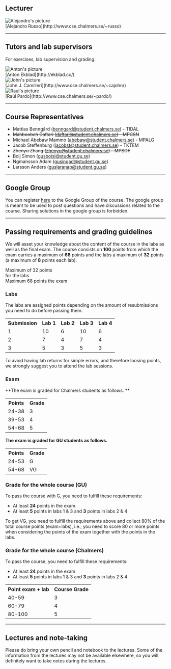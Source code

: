 <!-- Added weird extra section, because otherwise Alejandro's does not appear -->
<!-- ## Empty -->
<!-- --- -->

## Lecturer

<div class="row">
<div class="col-md-12">
<div class="col-sm-2 col-xs-6 text-center">
	<div class="thumbnail">
		<img class="img-no-resize" src="http://www.cse.chalmers.se/~russo/_files/Alejandro%20Russo.jpg" alt="Alejandro's picture">
		<div class="caption">
			[Alejandro Russo](http://www.cse.chalmers.se/~russo)
		  </div>
	</div>
</div>
</div>
</div>

<!-- <img -->
<!--    class="img-circle" -->
<!--    src="http://www.cse.chalmers.se/~russo/_files/Alejandro%20Russo.jpg" -->
<!--    height="190"> -->

<!-- [Alejandro Russo](http://www.cse.chalmers.se/~russo) -->


---


## Tutors and lab supervisors

For exercises, lab supervision and grading:

<div class="row">
<div class="col-sm-2 col-xs-6 text-center">
	<div class="thumbnail">
		<img class="img-no-resize" src="https://media.licdn.com/mpr/mpr/shrinknp_400_400/AAEAAQAAAAAAAALaAAAAJDIwZDc5MjRlLTE3ZGItNDhmMy04MjVmLTczYjY4YjNkYmJlYw.jpg" alt="Anton's picture">
		<div class="caption">
			[Anton Ekblad](http://ekblad.cc/)
		  </div>
	</div>
</div>

<div class="col-sm-2 col-xs-6 text-center">
	<div class="thumbnail">
		<img class="img-no-resize" src="http://johnjcamilleri.com/images/john-j-camilleri.jpg" alt="John's picture">
		<div class="caption">
			[John J. Camilleri](http://www.cse.chalmers.se/~cajohn/)
		  </div>
	</div>
</div>

<div class="col-sm-2 col-xs-6 text-center">
	<div class="thumbnail">
		<img class="img-no-resize" src="http://www.cse.chalmers.se/research/databin/images/raul.jpg" alt="Raul's picture">
		<div class="caption">
			[Raúl Pardo](http://www.cse.chalmers.se/~pardo/)
		  </div>
	</div>
</div>
</div>


---

## Course Representatives

* Mattias Benngård (<benngard@student.chalmers.se>) - TIDAL
* <strike> Mahboobeh Daftari (<daftari@student.chalmers.se>) - MPCSN </strike>
* Michael Abebaw Mammo (<abebaw@student.chalmers.se>) - MPALG
* Jacob Steffenburg (<jacobst@student.chalmers.se>) - TKTEM
* <strike> Zhenyu Zhang (<zhenyu@student.chalmers.se>) - MPSOF </strike>
* Boij Simon (<gusboisi@student.gu.se>)
* Ngmansson Adam (<gusingad@student.gu.se>)
* Larsson Anders (<guslaranap@student.gu.se>)


---

## Google Group

You can register
[here](https://groups.google.com/forum/#!forum/tda383-dit390-concurrent-programming-period-1-2015-2016)
to the Google Group of the course. The google group is meant to be
used to post questions and have discussions related to the
course. Sharing solutions in the google group is forbidden.

---

## Passing requirements and grading guidelines

We will asset your knowledge about the content of the course in the labs
as well as the final exam. The course consists on **100** points from which
the exam carries a maximum of **68** points and
the labs a maximum of **32** points (a maximum of **8** points each lab).

<div class="progress progress-striped">
  <div class="progress-bar progress-bar-info" role="progressbar" aria-valuenow="32" aria-valuemin="0" aria-valuemax="100" style="width: 32%">
    <span>Maximum of 32 points for the labs</span>
  </div>
  <div class="progress-bar progress-bar-warning" role="progressbar" aria-valuenow="100" aria-valuemin="33" aria-valuemax="100" style="width: 68%">
    <span>Maximum 68 points the exam</span>
  </div>
</div>

### Labs

The labs are assigned points depending on the amount of resubmissions you need
to do before passing them.

<table class="table table-bordered">
<tr>
  <th>Submission</th>
  <th>Lab 1</th>
  <th>Lab 2</th>
  <th>Lab 3</th>
  <th>Lab 4</th>
</tr>
<tr>
<td> 1 </td>
<td> 10 </td>
<td> 6 </td>
<td> 10 </td>
<td> 6 </td>
</tr>
<tr>
<td> 2 </td>
<td> 7 </td>
<td> 4 </td>
<td> 7 </td>
<td> 4 </td>
</tr>
<tr>
<td> 3 </td>
<td> 5 </td>
<td> 3 </td>
<td> 5 </td>
<td> 3 </td>
</tr>
</table>

<!-- <table class="table table-bordered"> -->
<!-- <tr> -->
<!--   <th>Submission</th> -->
<!--   <th>Points</th> -->
<!-- </tr> -->
<!-- <tr>  -->
<!-- <td> 1 </td>  -->
<!-- <td> 8 </td> -->
<!-- </tr> -->
<!-- <tr>  -->
<!-- <td> 2 </td>  -->
<!-- <td> 6 </td> -->
<!-- </tr> -->
<!-- <tr>  -->
<!-- <td> 3 (or more) </td>  -->
<!-- <td> 4 </td> -->
<!-- </tr> -->
<!-- </table> -->

To avoid having lab returns for simple errors, and therefore loosing points, we strongly suggest you to attend
the lab sessions.

### Exam

**The exam is graded for Chalmers students as follows. **

<table class="table table-bordered">
<tr>
  <th>Points</th>
  <th>Grade</th>
</tr>
<tr>
<td> 24-38 </td>
<td> 3 </td>
</tr>
<tr>
<td> 39-53 </td>
<td> 4 </td>
</tr>
<tr>
<td> 54-68 </td>
<td> 5 </td>
</tr>
</table>


**The exam is graded for GU students as follows.**

<table class="table table-bordered">
<tr>
  <th>Points</th>
  <th>Grade</th>
</tr>
<tr>
<td> 24-53 </td>
<td> G </td>
</tr>
<tr>
<td> 54-68 </td>
<td> VG </td>
</tr>
</table>

### Grade for the whole course (GU)

To pass the course with G, you need to fulfill these requirements:

* At least **24** points in the exam
* At least **5** points in labs 1 & 3 and **3** points in labs 2 & 4

To get VG, you need to fulfill the requirements above and collect 80% of the
total course points (exam+labs), i.e., you need to score 80 or more points when
considering the points of the exam together with the points in the labs.


### Grade for the whole course (Chalmers)
To pass the course, you need to fulfill these requirements:

* At least **24** points in the exam
* At least **5** points in labs 1 & 3 and **3** points in labs 2 & 4


<table class="table table-bordered">
<tr>
  <th>Point exam + lab</th>
  <th>Course Grade</th>
</tr>
<tr>
<td> 40-59 </td>
<td> 3 </td>
</tr>
<tr>
<td> 60-79 </td>
<td> 4 </td>
</tr>
<tr>
<td> 80-100 </td>
<td> 5 </td>
</tr>
</table>

---

## Lectures and note-taking

Please do bring your own pencil and notebook to the lectures. Some of the
information from the lectures may not be available elsewhere, so you will
definitely want to take notes during the lectures.
